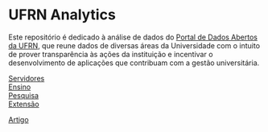 # UFRN Analytics

Este repositório é dedicado à análise de dados do [Portal de Dados Abertos da UFRN](http://dados.ufrn.br/), que reune dados de diversas áreas da Universidade com o intuito de prover transparência às ações da instituição e incentivar o desenvolvimento de aplicações que contribuam com a gestão universitária. 
<p>

[Servidores](http://nbviewer.jupyter.org/github/ycaroravel/UFRN-Analytics/blob/master/Servidores.ipynb)  
[Ensino](http://nbviewer.jupyter.org/github/ycaroravel/UFRN-Analytics/blob/master/Ensino.ipynb)  
[Pesquisa](http://nbviewer.jupyter.org/github/ycaroravel/UFRN-Analytics/blob/master/Pesquisa.ipynb)  
[Extensão](http://nbviewer.jupyter.org/github/ycaroravel/UFRN-Analytics/blob/master/Extensao.ipynb)  

[Artigo](https://github.com/ycaroravel/UFRN-Analytics/blob/master/Analise%20de%20Dados%20de%20Ensino%2C%20Pesquisa%20e%20Extensão%20do%20Portal%20de%20Dados%20Abertos%20da%20UFRN%20-%20Ycaro%20Ravel%202017.pdf)

